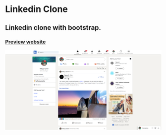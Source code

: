 # Linkedin Clone
## Linkedin clone with bootstrap.
### [Preview website](https://milyazkamil.github.io/Linkedin-Clone/)
![](./src/assets/images/readme-image.png)